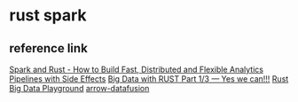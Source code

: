 # rust spark

## reference link

[Spark and Rust - How to Build Fast, Distributed and Flexible Analytics Pipelines with Side Effects](https://blog.phylum.io/insights-and-resources/spark-and-rust-how-to-build-fast-distributed-and-flexible-analytics-pipelines)
[Big Data with RUST Part 1/3 — Yes we can!!!](https://miyake-akio.medium.com/big-data-with-rust-part-1-3-yes-we-can-fd396410e35)
[Rust Big Data Playground](https://gitlab.com/miyake-diogo/rust-big-data-playground)
[arrow-datafusion](https://github.com/apache/arrow-datafusion)
